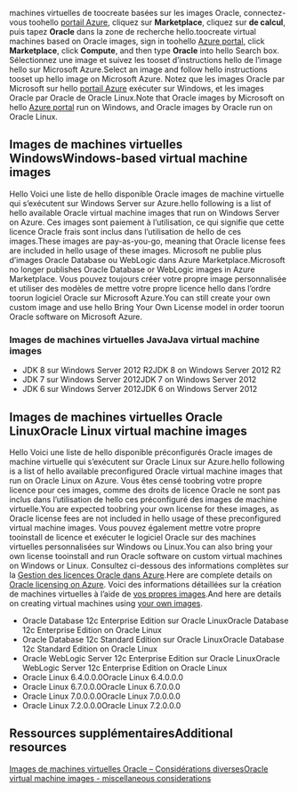 


<span data-ttu-id="e760f-101">machines virtuelles de toocreate basées sur les images Oracle, connectez-vous toohello [portail Azure](https://portal.azure.com/), cliquez sur **Marketplace**, cliquez sur **de calcul**, puis tapez **Oracle**  dans la zone de recherche hello.</span><span class="sxs-lookup"><span data-stu-id="e760f-101">toocreate virtual machines based on Oracle images, sign in toohello [Azure portal](https://portal.azure.com/), click **Marketplace**, click **Compute**, and then type **Oracle** into hello Search box.</span></span> <span data-ttu-id="e760f-102">Sélectionnez une image et suivez les tooset d’instructions hello de l’image hello sur Microsoft Azure.</span><span class="sxs-lookup"><span data-stu-id="e760f-102">Select an image and follow hello instructions tooset up hello image on Microsoft Azure.</span></span> <span data-ttu-id="e760f-103">Notez que les images Oracle par Microsoft sur hello [portail Azure](https://portal.azure.com/) exécuter sur Windows, et les images Oracle par Oracle de Oracle Linux.</span><span class="sxs-lookup"><span data-stu-id="e760f-103">Note that Oracle images by Microsoft on hello [Azure portal](https://portal.azure.com/) run on Windows, and Oracle images by Oracle run on Oracle Linux.</span></span>

## <a name="windows-based-virtual-machine-images"></a><span data-ttu-id="e760f-104">Images de machines virtuelles Windows</span><span class="sxs-lookup"><span data-stu-id="e760f-104">Windows-based virtual machine images</span></span>
<span data-ttu-id="e760f-105">Hello Voici une liste de hello disponible Oracle images de machine virtuelle qui s’exécutent sur Windows Server sur Azure.</span><span class="sxs-lookup"><span data-stu-id="e760f-105">hello following is a list of hello available Oracle virtual machine images that run on Windows Server on Azure.</span></span> <span data-ttu-id="e760f-106">Ces images sont paiement à l’utilisation, ce qui signifie que cette licence Oracle frais sont inclus dans l’utilisation de hello de ces images.</span><span class="sxs-lookup"><span data-stu-id="e760f-106">These images are pay-as-you-go, meaning that Oracle license fees are included in hello usage of these images.</span></span> <span data-ttu-id="e760f-107">Microsoft ne publie plus d’images Oracle Database ou WebLogic dans Azure Marketplace.</span><span class="sxs-lookup"><span data-stu-id="e760f-107">Microsoft no longer publishes Oracle Database or WebLogic images in Azure Marketplace.</span></span>  <span data-ttu-id="e760f-108">Vous pouvez toujours créer votre propre image personnalisée et utiliser des modèles de mettre votre propre licence hello dans l’ordre toorun logiciel Oracle sur Microsoft Azure.</span><span class="sxs-lookup"><span data-stu-id="e760f-108">You can still create your own custom image and use hello Bring Your Own License model in order toorun Oracle software on Microsoft Azure.</span></span> 

### <a name="java-virtual-machine-images"></a><span data-ttu-id="e760f-109">Images de machines virtuelles Java</span><span class="sxs-lookup"><span data-stu-id="e760f-109">Java virtual machine images</span></span>
* <span data-ttu-id="e760f-110">JDK 8 sur Windows Server 2012 R2</span><span class="sxs-lookup"><span data-stu-id="e760f-110">JDK 8 on Windows Server 2012 R2</span></span>
* <span data-ttu-id="e760f-111">JDK 7 sur Windows Server 2012</span><span class="sxs-lookup"><span data-stu-id="e760f-111">JDK 7 on Windows Server 2012</span></span>
* <span data-ttu-id="e760f-112">JDK 6 sur Windows Server 2012</span><span class="sxs-lookup"><span data-stu-id="e760f-112">JDK 6 on Windows Server 2012</span></span>

## <a name="oracle-linux-virtual-machine-images"></a><span data-ttu-id="e760f-113">Images de machines virtuelles Oracle Linux</span><span class="sxs-lookup"><span data-stu-id="e760f-113">Oracle Linux virtual machine images</span></span>
<span data-ttu-id="e760f-114">Hello Voici une liste de hello disponible préconfigurés Oracle images de machine virtuelle qui s’exécutent sur Oracle Linux sur Azure.</span><span class="sxs-lookup"><span data-stu-id="e760f-114">hello following is a list of hello available preconfigured Oracle virtual machine images that run on Oracle Linux on Azure.</span></span> <span data-ttu-id="e760f-115">Vous êtes censé toobring votre propre licence pour ces images, comme des droits de licence Oracle ne sont pas inclus dans l’utilisation de hello ces préconfiguré des images de machine virtuelle.</span><span class="sxs-lookup"><span data-stu-id="e760f-115">You are expected toobring your own license for these images, as Oracle license fees are not included in hello usage of these preconfigured virtual machine images.</span></span> <span data-ttu-id="e760f-116">Vous pouvez également mettre votre propre tooinstall de licence et exécuter le logiciel Oracle sur des machines virtuelles personnalisées sur Windows ou Linux.</span><span class="sxs-lookup"><span data-stu-id="e760f-116">You can also bring your own license tooinstall and run Oracle software on custom virtual machines on Windows or Linux.</span></span> <span data-ttu-id="e760f-117">Consultez ci-dessous des informations complètes sur la [Gestion des licences Oracle dans Azure](http://www.oracle.com/technetwork/topics/cloud/faq-1963009.html#support).</span><span class="sxs-lookup"><span data-stu-id="e760f-117">Here are complete details on [Oracle licensing on Azure](http://www.oracle.com/technetwork/topics/cloud/faq-1963009.html#support).</span></span> <span data-ttu-id="e760f-118">Voici des informations détaillées sur la création de machines virtuelles à l’aide de [vos propres images](../articles/virtual-machines/windows/classic/createupload-vhd.md?toc=%2fazure%2fvirtual-machines%2fwindows%2fclassic%2ftoc.json).</span><span class="sxs-lookup"><span data-stu-id="e760f-118">And here are details on creating virtual machines using [your own images](../articles/virtual-machines/windows/classic/createupload-vhd.md?toc=%2fazure%2fvirtual-machines%2fwindows%2fclassic%2ftoc.json).</span></span>

* <span data-ttu-id="e760f-119">Oracle Database 12c Enterprise Edition sur Oracle Linux</span><span class="sxs-lookup"><span data-stu-id="e760f-119">Oracle Database 12c Enterprise Edition on Oracle Linux</span></span>
* <span data-ttu-id="e760f-120">Oracle Database 12c Standard Edition sur Oracle Linux</span><span class="sxs-lookup"><span data-stu-id="e760f-120">Oracle Database 12c Standard Edition on Oracle Linux</span></span>
* <span data-ttu-id="e760f-121">Oracle WebLogic Server 12c Enterprise Edition sur Oracle Linux</span><span class="sxs-lookup"><span data-stu-id="e760f-121">Oracle WebLogic Server 12c Enterprise Edition on Oracle Linux</span></span>
* <span data-ttu-id="e760f-122">Oracle Linux 6.4.0.0.0</span><span class="sxs-lookup"><span data-stu-id="e760f-122">Oracle Linux 6.4.0.0.0</span></span>
* <span data-ttu-id="e760f-123">Oracle Linux 6.7.0.0.0</span><span class="sxs-lookup"><span data-stu-id="e760f-123">Oracle Linux 6.7.0.0.0</span></span>
* <span data-ttu-id="e760f-124">Oracle Linux 7.0.0.0.0</span><span class="sxs-lookup"><span data-stu-id="e760f-124">Oracle Linux 7.0.0.0.0</span></span>
* <span data-ttu-id="e760f-125">Oracle Linux 7.2.0.0.0</span><span class="sxs-lookup"><span data-stu-id="e760f-125">Oracle Linux 7.2.0.0.0</span></span>

## <a name="additional-resources"></a><span data-ttu-id="e760f-126">Ressources supplémentaires</span><span class="sxs-lookup"><span data-stu-id="e760f-126">Additional resources</span></span>
[<span data-ttu-id="e760f-127">Images de machines virtuelles Oracle – Considérations diverses</span><span class="sxs-lookup"><span data-stu-id="e760f-127">Oracle virtual machine images - miscellaneous considerations</span></span>](#miscellaneous-considerations-for-oracle-virtual-machine-images-new-article)

